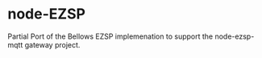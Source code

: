 node-EZSP
=========

Partial Port of the Bellows EZSP implemenation to support the node-ezsp-mqtt gateway project.


